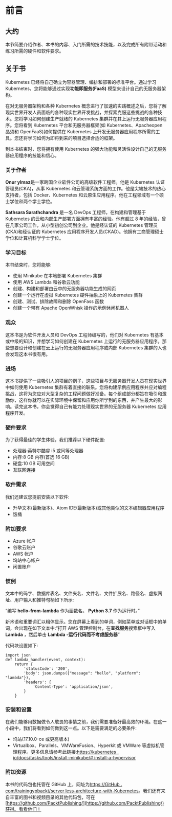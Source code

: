 # 前言

## 大约

本节简要介绍作者、本书的内容、入门所需的技术技能，以及完成所有附带活动和练习所需的硬件和软件要求。

## 关于书

Kubernetes 已经将自己确立为容器管理、编排和部署的标准平台。通过学习 Kubernetes，您将能够通过实现**功能即服务(FaaS)** 模型来设计自己的无服务器架构。

在对无服务器架构和各种 Kubernetes 概念进行了加速的实践概述之后，您将了解现实世界开发人员面临的各种现实世界开发挑战，并探索克服这些挑战的各种技术。您将学习如何创建生产就绪的 Kubernetes 集群并在其上运行无服务器应用程序。您将看到 Kubernetes 平台和无服务器框架(如 Kubernetes、Apacheopen 晶须和 OpenFaaS)如何提供在 Kubernetes 上开发无服务器应用程序所需的工具。您还将学习如何为即将到来的项目选择合适的框架。

到本书结束时，您将拥有使用 Kubernetes 的强大功能和灵活性设计自己的无服务器应用程序的技能和信心。

### 关于作者

**Onur ylmaz**是一家跨国企业软件公司的高级软件工程师。他是 Kubernetes 认证管理员(CKA)，从事 Kubernetes 和云管理系统方面的工作。他是尖端技术的热心支持者，包括 Docker、Kubernetes 和云原生应用程序。他在工程领域有一个硕士学位和两个学士学位。

**Sathsara Sarathchandra** 是一名 DevOps 工程师，在构建和管理基于 Kubernetes 的云和内部生产部署方面拥有丰富的经验。他有超过 8 年的经验，曾在几家公司工作，从小型初创公司到企业。他是经认证的 Kubernetes 管理员(CKA)和经认证的 Kubernetes 应用程序开发人员(CKAD)。他拥有工商管理硕士学位和计算机科学学士学位。

### 学习目标

本书结束时，您将能够:

*   使用 Minikube 在本地部署 Kubernetes 集群
*   使用 AWS Lambda 和谷歌云功能
*   创建、构建和部署由云中的无服务器功能生成的网页
*   创建一个运行在虚拟 Kubernetes 硬件抽象上的 Kubernetes 集群
*   创建、测试、排除故障和删除 OpenFass 函数
*   创建一个带有 Apache OpenWhisk 操作的示例休闲机器人

### 观众

这本书是为软件开发人员和 DevOps 工程师编写的，他们对 Kubernetes 有基本或中级的知识，并想学习如何创建在 Kubernetes 上运行的无服务器应用程序。那些想要设计和创建在云上运行的无服务器应用程序或内部 Kubernetes 集群的人也会发现这本书很有用。

### 进场

这本书提供了一些吸引人的项目的例子，这些项目与无服务器开发人员在现实世界中如何使用 Kubernetes 集群有着直接的联系。您将构建示例应用程序并应对编程挑战，这将为您应对大型复杂的工程问题做好准备。每个组成部分都旨在吸引和激励你，这样你就可以在实际环境中保留和应用你所学到的东西，并产生最大的影响。读完这本书，你会觉得自己有能力处理现实世界的无服务器 Kubernetes 应用程序开发。

### 硬件要求

为了获得最佳的学生体验，我们推荐以下硬件配置:

*   处理器:英特尔酷睿 i5 或同等处理器
*   内存:8 GB 内存(首选 16 GB)
*   硬盘:10 GB 可用空间
*   互联网连接

### 软件需求

我们还建议您提前安装以下软件:

*   升华文本(最新版本)、Atom IDE(最新版本)或其他类似的文本编辑器应用程序
*   饭桶

### 附加要求

*   Azure 帐户
*   谷歌云账户
*   AWS 帐户
*   坞站中心帐户
*   闲置账户

### 惯例

文本中的码字、数据库表名、文件夹名、文件名、文件扩展名、路径名、虚拟网址、用户输入和推特句柄如下所示:

“编写 **hello-from-lambda** 作为函数名， **Python 3.7** 作为运行时。”

新术语和重要词汇以粗体显示。您在屏幕上看到的单词，例如菜单或对话框中的单词，会出现在如下文本中:“打开 AWS 管理控制台，在**查找服务**搜索框中写入 **Lambda** ，然后单击 **Lambda -运行代码而不考虑服务器**”

代码块设置如下:

```
import json
def lambda_handler(event, context):
    return {
        'statusCode': '200',
        'body': json.dumps({"message": "hello", "platform": "lambda"}),
        'headers': {
            'Content-Type': 'application/json',
        }
    }
```

### 安装和设置

在我们能够用数据做令人敬畏的事情之前，我们需要准备好最高效的环境。在这一小段中，我们将看到如何做到这一点。以下是需要满足的必要条件:

*   坞站(17.10.0-ce 或更高版本)
*   Virtualbox、Parallels、VMWareFusion、Hyperkit 或 VMWare 等虚拟机管理程序。更多信息请参考此链接:[https://kubernetes . io/docs/tasks/tools/install-minikube/# install-a-hypervisor](https://kubernetes.io/docs/tasks/tools/install-minikube/#install-a-hypervisor )

### 附加资源

本书的代码包也托管在 GitHub 上，网址为[https://GitHub . com/trainingypbackt/server less-architecture-with-Kubernetes](https://github.com/TrainingByPackt/Serverless-Architectures-with-Kubernetes)。我们还有来自丰富的图书和视频目录的其他代码包，可在[https://github.com/PacktPublishing/](https://github.com/PacktPublishing/)获得。看看他们！